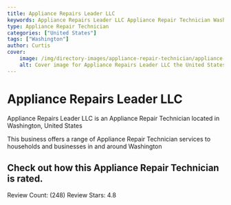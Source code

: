 ```yaml
---
title: Appliance Repairs Leader LLC
keywords: Appliance Repairs Leader LLC Appliance Repair Technician Washington United States 
type: Appliance Repair Technician 
categories: ["United States"]
tags: ["Washington"]
author: Curtis
cover:
    image: /img/directory-images/appliance-repair-technician/appliance-repairs-leader-llc.webp
    alt: Cover image for Appliance Repairs Leader LLC the United States based Appliance Repair Technician servicing Washington 
---
```


# Appliance Repairs Leader LLC
Appliance Repairs Leader LLC is an Appliance Repair Technician located in Washington, United States

This business offers a range of Appliance Repair Technician services to households and businesses in and around Washington

## Check out how this Appliance Repair Technician is rated.
Review Count: (248)
Review Stars: 4.8
